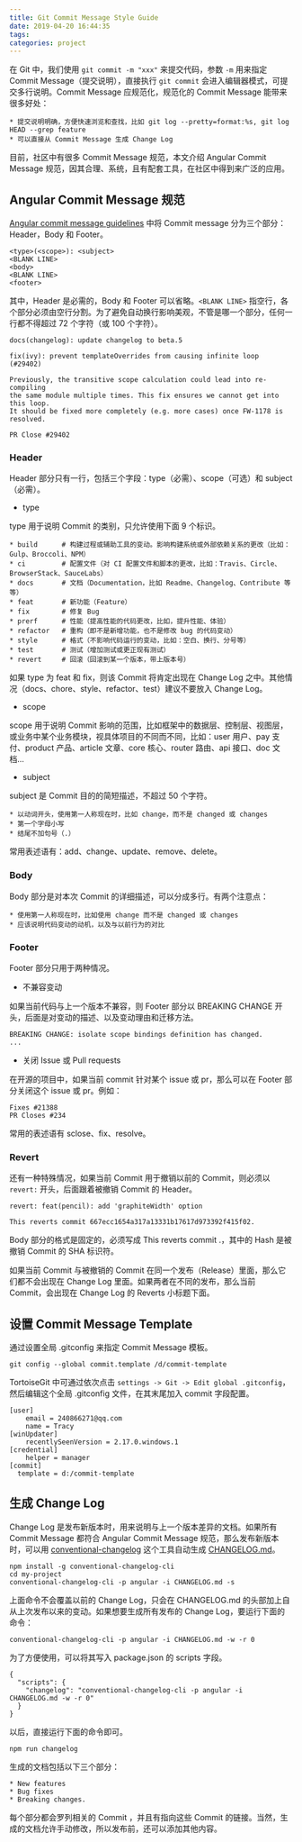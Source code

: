 ```yaml
---
title: Git Commit Message Style Guide
date: 2019-04-20 16:44:35
tags:
categories: project
---
```


在 Git 中，我们使用 `git commit -m "xxx"` 来提交代码，参数 `-m` 用来指定 Commit Message（提交说明），直接执行 `git commit` 会进入编辑器模式，可提交多行说明。Commit Message 应规范化，规范化的 Commit Message 能带来很多好处：

<!-- more -->

```
* 提交说明明确，方便快速浏览和查找，比如 git log --pretty=format:%s, git log HEAD --grep feature
* 可以直接从 Commit Message 生成 Change Log
```

目前，社区中有很多 Commit Message 规范，本文介绍 Angular Commit Message 规范，因其合理、系统，且有配套工具，在社区中得到来广泛的应用。

## Angular Commit Message 规范

[Angular commit message guidelines](https://github.com/angular/angular/blob/master/CONTRIBUTING.md#-commit-message-guidelines) 中将 Commit message 分为三个部分：Header，Body 和 Footer。

```
<type>(<scope>): <subject>
<BLANK LINE>
<body>
<BLANK LINE>
<footer>
```

其中，Header 是必需的，Body 和 Footer 可以省略。`<BLANK LINE>` 指空行，各个部分必须由空行分割。为了避免自动换行影响美观，不管是哪一个部分，任何一行都不得超过 72 个字符（或 100 个字符）。

```
docs(changelog): update changelog to beta.5
```

```
fix(ivy): prevent templateOverrides from causing infinite loop (#29402)

Previously, the transitive scope calculation could lead into re-compiling
the same module multiple times. This fix ensures we cannot get into this loop.
It should be fixed more completely (e.g. more cases) once FW-1178 is resolved.

PR Close #29402
```

### Header

Header 部分只有一行，包括三个字段：type（必需）、scope（可选）和 subject（必需）。

* type

type 用于说明 Commit 的类别，只允许使用下面 9 个标识。

```
* build      # 构建过程或辅助工具的变动。影响构建系统或外部依赖关系的更改（比如：Gulp、Broccoli、NPM）
* ci         # 配置文件（对 CI 配置文件和脚本的更改，比如：Travis、Circle、BrowserStack、SauceLabs）
* docs       # 文档（Documentation，比如 Readme、Changelog、Contribute 等等）
* feat       # 新功能（Feature）
* fix        # 修复 Bug
* prerf      # 性能（提高性能的代码更改，比如，提升性能、体验）
* refactor   # 重构（即不是新增功能，也不是修改 bug 的代码变动）
* style      # 格式（不影响代码运行的变动，比如：空白、换行、分号等）
* test       # 测试（增加测试或更正现有测试）
* revert     # 回滚（回滚到某一个版本，带上版本号）
```

如果 type 为 feat 和 fix，则该 Commit 将肯定出现在 Change Log 之中。其他情况（docs、chore、style、refactor、test）建议不要放入 Change Log。

* scope

scope 用于说明 Commit 影响的范围，比如框架中的数据层、控制层、视图层，或业务中某个业务模块，视具体项目的不同而不同，比如：user 用户、pay 支付、product 产品、article 文章、core 核心、router 路由、api 接口、doc 文档...

* subject

subject 是 Commit 目的的简短描述，不超过 50 个字符。

```
* 以动词开头，使用第一人称现在时，比如 change，而不是 changed 或 changes
* 第一个字母小写
* 结尾不加句号（.）
```

常用表述语有：add、change、update、remove、delete。

### Body

Body 部分是对本次 Commit 的详细描述，可以分成多行。有两个注意点：

```
* 使用第一人称现在时，比如使用 change 而不是 changed 或 changes
* 应该说明代码变动的动机，以及与以前行为的对比
```

### Footer

Footer 部分只用于两种情况。

* 不兼容变动

如果当前代码与上一个版本不兼容，则 Footer 部分以 BREAKING CHANGE 开头，后面是对变动的描述、以及变动理由和迁移方法。

```
BREAKING CHANGE: isolate scope bindings definition has changed.
...
```

* 关闭 Issue 或 Pull requests

在开源的项目中，如果当前 commit 针对某个 issue 或 pr，那么可以在 Footer 部分关闭这个 issue 或 pr。例如：

```
Fixes #21388
PR Closes #234
```

常用的表述语有 sclose、fix、resolve。

### Revert

还有一种特殊情况，如果当前 Commit 用于撤销以前的 Commit，则必须以 `revert:` 开头，后面跟着被撤销 Commit 的 Header。

```
revert: feat(pencil): add 'graphiteWidth' option

This reverts commit 667ecc1654a317a13331b17617d973392f415f02.
```

Body 部分的格式是固定的，必须写成 This reverts commit <hash>.，其中的 Hash 是被撤销 Commit 的 SHA 标识符。

如果当前 Commit 与被撤销的 Commit 在同一个发布（Release）里面，那么它们都不会出现在 Change Log 里面。如果两者在不同的发布，那么当前 Commit，会出现在 Change Log 的 Reverts 小标题下面。


## 设置 Commit Message Template

通过设置全局 .gitconfig 来指定 Commit Message 模板。

```
git config --global commit.template /d/commit-template
```

TortoiseGit 中可通过依次点击 `settings -> Git -> Edit global .gitconfig`，然后编辑这个全局 .gitconfig 文件，在其末尾加入 commit 字段配置。

```
[user]
    email = 240866271@qq.com
    name = Tracy
[winUpdater]
    recentlySeenVersion = 2.17.0.windows.1
[credential]
    helper = manager
[commit]
  template = d:/commit-template
```

## 生成 Change Log

Change Log 是发布新版本时，用来说明与上一个版本差异的文档。如果所有 Commit Message 都符合 Angular Commit Message 规范，那么发布新版本时，可以用 [conventional-changelog](https://github.com/conventional-changelog/conventional-changelog) 这个工具自动生成 [CHANGELOG.md](https://github.com/angular/angular/blob/master/CHANGELOG.md)。

```
npm install -g conventional-changelog-cli
cd my-project
conventional-changelog-cli -p angular -i CHANGELOG.md -s
```

上面命令不会覆盖以前的 Change Log，只会在 CHANGELOG.md 的头部加上自从上次发布以来的变动。如果想要生成所有发布的 Change Log，要运行下面的命令：

```
conventional-changelog-cli -p angular -i CHANGELOG.md -w -r 0
```

为了方便使用，可以将其写入 package.json 的 scripts 字段。

```
{
  "scripts": {
    "changelog": "conventional-changelog-cli -p angular -i CHANGELOG.md -w -r 0"
  }
}
```

以后，直接运行下面的命令即可。

```
npm run changelog
```

生成的文档包括以下三个部分：

```
* New features
* Bug fixes
* Breaking changes.
```

每个部分都会罗列相关的 Commit ，并且有指向这些 Commit 的链接。当然，生成的文档允许手动修改，所以发布前，还可以添加其他内容。
